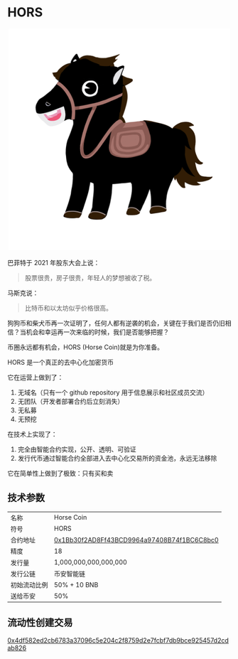 # HORS

<div align="center">
 <img src="./assets/logo.png" width = "500" height = "500" alt="logo" />
 </div>

巴菲特于 2021 年股东大会上说：

> 股票很贵，房子很贵，年轻人的梦想被收了税。

马斯克说：

> 比特币和以太坊似乎价格很高。

狗狗币和柴犬币再一次证明了，任何人都有逆袭的机会，关键在于我们是否仍旧相信？当机会和幸运再一次来临的时候，我们是否能够把握？

币圈永远都有机会，HORS (Horse Coin)就是为你准备。

HORS 是一个真正的去中心化加密货币

它在运营上做到了：

1. 无域名（只有一个 github repository 用于信息展示和社区成员交流）
2. 无团队（开发者部署合约后立刻消失）
3. 无私募
4. 无预挖

在技术上实现了：

1. 完全由智能合约实现，公开、透明、可验证
2. 发行代币通过智能合约全部进入去中心化交易所的资金池，永远无法移除

它在简单性上做到了极致：只有买和卖

## 技术参数

|              |                                                                                                                      |
| ------------ | -------------------------------------------------------------------------------------------------------------------- |
| 名称         | Horse Coin                                                                                                           |
| 符号         | HORS                                                                                                                 |
| 合约地址     | [0x1Bb30f2AD8Ff43BCD9964a97408B74f1BC6C8bc0](https://bscscan.com/address/0x1Bb30f2AD8Ff43BCD9964a97408B74f1BC6C8bc0) |
| 精度         | 18                                                                                                                   |
| 发行量       | 1,000,000,000,000,000                                                                                                |
| 发行公链     | 币安智能链                                                                                                           |
| 初始流动比例 | 50% + 10 BNB                                                                                                         |
| 送给币安     | 50%                                                                                                                  |

## 流动性创建交易

[0x4df582ed2cb6783a37096c5e204c2f8759d2e7fcbf7db9bce925457d2cdab826](https://bscscan.com/tx/0x4df582ed2cb6783a37096c5e204c2f8759d2e7fcbf7db9bce925457d2cdab826)
